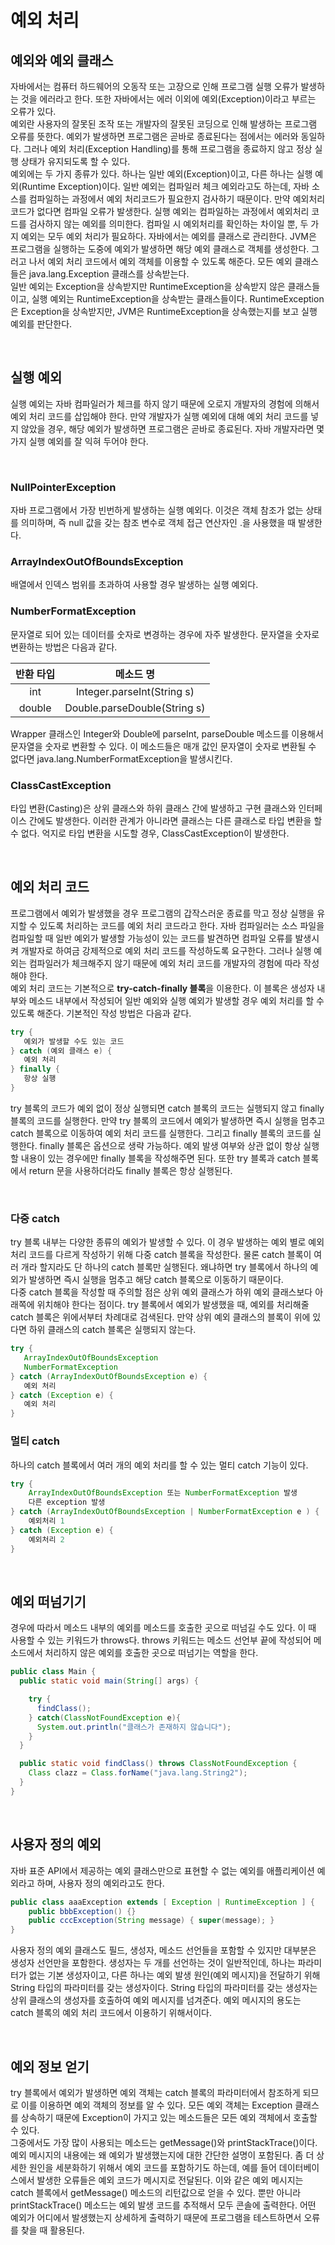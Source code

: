 # 예외 처리

## 예외와 예외 클래스

자바에서는 컴퓨터 하드웨어의 오동작 또는 고장으로 인해 프로그램 실행 오류가 발생하는 것을 에러라고 한다. 또한 자바에서는 에러 이외에 예외(Exception)이라고 부르는 오류가 있다.  
예외란 사용자의 잘못된 조작 또는 개발자의 잘못된 코딩으로 인해 발생하는 프로그램 오류를 뜻한다. 예외가 발생하면 프로그램은 곧바로 종료된다는 점에서는 에러와 동일하다. 그러나 예외 처리(Exception Handling)를 통해 프로그램을 종료하지 않고 정상 실행 상태가 유지되도록 할 수 있다.  
예외에는 두 가지 종류가 있다. 하나는 일반 예외(Exception)이고, 다른 하나는 실행 예외(Runtime Exception)이다. 일반 예외는 컴파일러 체크 예외라고도 하는데, 자바 소스를 컴파일하는 과정에서 예외 처리코드가 필요한지 검사하기 때문이다. 만약 예외처리 코드가 없다면 컴파일 오류가 발생한다. 실행 예외는 컴파일하는 과정에서 예외처리 코드를 검사하지 않는 예외를 의미한다. 컴파일 시 예외처리를 확인하는 차이일 뿐, 두 가지 예외는 모두 예외 처리가 필요하다. 자바에서는 예외를 클래스로 관리한다. JVM은 프로그램을 실행하는 도중에 예외가 발생하면 해당 예외 클래스로 객체를 생성한다. 그러고 나서 예외 처리 코드에서 예외 객체를 이용할 수 있도록 해준다. 모든 예외 클래스들은 java.lang.Exception 클래스를 상속받는다.  
일반 예외는 Exception을 상속받지만 RuntimeException을 상속받지 않은 클래스들이고, 실행 예외는 RuntimeException을 상속받는 클래스들이다. RuntimeException은 Exception을 상속받지만, JVM은 RuntimeException을 상속했는지를 보고 실행 예외를 판단한다.

</br>

## 실행 예외

실행 예외는 자바 컴파일러가 체크를 하지 않기 때문에 오로지 개발자의 경험에 의해서 예외 처리 코드를 삽입해야 한다. 만약 개발자가 실행 예외에 대해 예외 처리 코드를 넣지 않았을 경우, 해당 예외가 발생하면 프로그램은 곧바로 종료된다. 자바 개발자라면 몇 가지 실행 예외를 잘 익혀 두어야 한다.

</br>

### NullPointerException

자바 프로그램에서 가장 빈번하게 발생하는 실행 예외다. 이것은 객체 참조가 없는 상태를 의미하며, 즉 null 값을 갖는 참조 변수로 객체 접근 연산자인 .을 사용했을 때 발생한다.

### ArrayIndexOutOfBoundsException

배열에서 인덱스 범위를 초과하여 사용할 경우 발생하는 실행 예외다.

### NumberFormatException

문자열로 되어 있는 데이터를 숫자로 변경하는 경우에 자주 발생한다. 문자열을 숫자로 변환하는 방법은 다음과 같다.

| 반환 타입 |          메소드 명           |
| :-------: | :--------------------------: |
|    int    |  Integer.parseInt(String s)  |
|  double   | Double.parseDouble(String s) |

Wrapper 클래스인 Integer와 Double에 parseInt, parseDouble 메소드를 이용해서 문자열을 숫자로 변환할 수 있다. 이 메소드들은 매개 값인 문자열이 숫자로 변환될 수 없다면 java.lang.NumberFormatException을 발생시킨다.

### ClassCastException

타입 변환(Casting)은 상위 클래스와 하위 클래스 간에 발생하고 구현 클래스와 인터페이스 간에도 발생한다. 이러한 관계가 아니라면 클래스는 다른 클래스로 타입 변환을 할 수 없다. 억지로 타입 변환을 시도할 경우, ClassCastException이 발생한다.

</br>

## 예외 처리 코드

프로그램에서 예외가 발생했을 경우 프로그램의 갑작스러운 종료를 막고 정상 실행을 유지할 수 있도록 처리하는 코드를 예외 처리 코드라고 한다. 자바 컴파일러는 소스 파일을 컴파일할 때 일반 예외가 발생할 가능성이 있는 코드를 발견하면 컴파일 오류를 발생시켜 개발자로 하여금 강제적으로 예외 처리 코드를 작성하도록 요구한다. 그러나 실행 예외는 컴파일러가 체크해주지 않기 때문에 예외 처리 코드를 개발자의 경험에 따라 작성해야 한다.  
예외 처리 코드는 기본적으로 **try-catch-finally 블록**을 이용한다. 이 블록은 생성자 내부와 메소드 내부에서 작성되어 일반 예외와 실행 예외가 발생할 경우 예외 처리를 할 수 있도록 해준다. 기본적인 작성 방법은 다음과 같다.

```java
try {
   예외가 발생할 수도 있는 코드
} catch (예외 클래스 e) {
   예외 처리
} finally {
   항상 실행
}
```

try 블록의 코드가 예외 없이 정상 실행되면 catch 블록의 코드는 실행되지 않고 finally 블록의 코드를 실행한다. 만약 try 블록의 코드에서 예외가 발생하면 즉시 실행을 멈추고 catch 블록으로 이동하여 예외 처리 코드를 실행한다. 그리고 finally 블록의 코드를 실행한다. finally 블록은 옵션으로 생략 가능하다. 예외 발생 여부와 상관 없이 항상 실행할 내용이 있는 경우에만 finally 블록을 작성해주면 된다. 또한 try 블록과 catch 블록에서 return 문을 사용하더라도 finally 블록은 항상 실행된다.

</br>

### 다중 catch

try 블록 내부는 다양한 종류의 예외가 발생할 수 있다. 이 경우 발생하는 예외 별로 예외 처리 코드를 다르게 작성하기 위해 다중 catch 블록을 작성한다. 물론 catch 블록이 여러 개라 할지라도 단 하나의 catch 블록만 실행된다. 왜냐하면 try 블록에서 하나의 예외가 발생하면 즉시 실행을 멈추고 해당 catch 블록으로 이동하기 때문이다.  
다중 catch 블록을 작성할 때 주의할 점은 상위 예외 클래스가 하위 예외 클래스보다 아래쪽에 위치해야 한다는 점이다. try 블록에서 예외가 발생했을 때, 예외를 처리해줄 catch 블록은 위에서부터 차례대로 검색된다. 만약 상위 예외 클래스의 블록이 위에 있다면 하위 클래스의 catch 블록은 실행되지 않는다.

```java
try {
   ArrayIndexOutOfBoundsException
   NumberFormatException
} catch (ArrayIndexOutOfBoundsException e) {
   예외 처리
} catch (Exception e) {
   예외 처리
}
```

### 멀티 catch

하나의 catch 블록에서 여러 개의 예외 처리를 할 수 있는 멀티 catch 기능이 있다.

```java
try {
	ArrayIndexOutOfBoundsException 또는 NumberFormatException 발생
	다른 exception 발생
} catch (ArrayIndexOutOfBoundsException | NumberFormatException e ) {
	예외처리 1
} catch (Exception e) {
	예외처리 2
}
```

</br>

## 예외 떠넘기기

경우에 따라서 메소드 내부의 예외를 메소드를 호출한 곳으로 떠넘길 수도 있다. 이 때 사용할 수 있는 키워드가 throws다. throws 키워드는 메소드 선언부 끝에 작성되어 메소드에서 처리하지 않은 예외를 호출한 곳으로 떠넘기는 역할을 한다.

```java
public class Main {
  public static void main(String[] args) {

    try {
      findClass();
    } catch(ClassNotFoundException e){
      System.out.println("클래스가 존재하지 않습니다");
    }
  }

  public static void findClass() throws ClassNotFoundException {
    Class clazz = Class.forName("java.lang.String2");
  }
}
```

</br>

## 사용자 정의 예외

자바 표준 API에서 제공하는 예외 클래스만으로 표현할 수 없는 예외를 애플리케이션 예외라고 하며, 사용자 정의 예외라고도 한다.

```java
public class aaaException extends [ Exception | RuntimeException ] {
	public bbbException() {}
	public cccException(String message) { super(message); }
}
```

사용자 정의 예외 클래스도 필드, 생성자, 메소드 선언들을 포함할 수 있지만 대부분은 생성자 선언만을 포함한다. 생성자는 두 개를 선언하는 것이 일반적인데, 하나는 파라미터가 없는 기본 생성자이고, 다른 하나는 예외 발생 원인(예외 메시지)을 전달하기 위해 String 타입의 파라미터를 갖는 생성자이다. String 타입의 파라미터를 갖는 생성자는 상위 클래스의 생성자를 호출하여 예외 메시지를 넘겨준다. 예외 메시지의 용도는 catch 블록의 예외 처리 코드에서 이용하기 위해서이다.

</br>

## 예외 정보 얻기

try 블록에서 예외가 발생하면 예외 객체는 catch 블록의 파라미터에서 참조하게 되므로 이를 이용하면 예외 객체의 정보를 알 수 있다. 모든 예외 객체는 Exception 클래스를 상속하기 때문에 Exception이 가지고 있는 메소드들은 모든 예외 객체에서 호출할 수 있다.  
그중에서도 가장 많이 사용되는 메소드는 getMessage()와 printStackTrace()이다.  
예외 메시지의 내용에는 왜 예외가 발생했는지에 대한 간단한 설명이 포함된다. 좀 더 상세한 원인을 세분화하기 위해서 예외 코드를 포함하기도 하는데, 예를 들어 데이터베이스에서 발생한 오류들은 예외 코드가 메시지로 전달된다. 이와 같은 예외 메시지는 catch 블록에서 getMessage() 메소드의 리턴값으로 얻을 수 있다. 뿐만 아니라 printStackTrace() 메소드는 예외 발생 코드를 추적해서 모두 콘솔에 출력한다. 어떤 예외가 어디에서 발생했는지 상세하게 출력하기 때문에 프로그램을 테스트하면서 오류를 찾을 때 활용된다.
